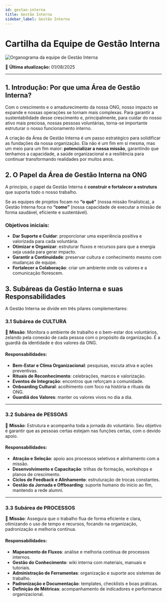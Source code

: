 ```yaml
---
id: gestao-interna
title: Gestão Interna
sidebar_label: Gestão Interna
---
```


# Cartilha da Equipe de Gestão Interna

![Organograma da equipe de Gestão Interna](/img/organogramas/gestao-interna.png)

📅 **Última atualização:** 01/08/2025

---

## 1. Introdução: Por que uma Área de Gestão Interna?

Com o crescimento e o amadurecimento da nossa ONG, nosso impacto se expande e nossas operações se tornam mais complexas. Para garantir a sustentabilidade desse crescimento e, principalmente, para cuidar do nosso ativo mais preciosa, nossas pessoas voluntárias, torna-se importante estruturar o nosso funcionamento interno.

A criação da Área de Gestão Interna é um passo estratégico para solidificar as fundações da nossa organização. Ela não é um fim em si mesma, mas um meio para um fim maior: **potencializar a nossa missão**, garantindo que tenhamos a capacidade, a saúde organizacional e a resiliência para continuar transformando realidades por muitos anos.


## 2. O Papel da Área de Gestão Interna na ONG

A princípio, o papel da Gestão Interna é **construir e fortalecer a estrutura** que suporta todo o nosso trabalho. 

Se as equipes de projetos focam no **“o quê”** (nossa missão finalística), a Gestão Interna foca no **“como”** (nossa capacidade de executar a missão de forma saudável, eficiente e sustentável).

### Objetivos iniciais:

- **Dar Suporte e Cuidar**: proporcionar uma experiência positiva e valorizada para cada voluntária.
- **Otimizar e Organizar**: estruturar fluxos e recursos para que a energia seja usada para gerar impacto.
- **Garantir a Continuidade**: preservar cultura e conhecimento mesmo com mudanças de equipe.
- **Fortalecer a Colaboração**: criar um ambiente onde os valores e a comunicação florescem.


## 3. Subáreas da Gestão Interna e suas Responsabilidades

A Gestão Interna se divide em três pilares complementares:


### 3.1 Subárea de **CULTURA**

🎯 **Missão**: Monitora o ambiente de trabalho e o bem-estar dos voluntários, zelando pela conexão de cada pessoa com o propósito da organização. É a guardiã da identidade e dos valores da ONG.

#### Responsabilidades:

- **Bem-Estar e Clima Organizacional**: pesquisas, escuta ativa e ações preventivas.
- **Rituais de Reconhecimento**: celebrações, marcos e valorização.
- **Eventos de Integração**: encontros que reforçam a comunidade.
- **Onboarding Cultural**: acolhimento com foco na história e rituais da ONG.
- **Guardiã dos Valores**: manter os valores vivos no dia a dia.

---

### 3.2 Subárea de **PESSOAS**

🎯 **Missão**: Estrutura e acompanha toda a jornada do voluntário. Seu objetivo é garantir que as pessoas certas estejam nas funções certas, com o devido apoio.

#### Responsabilidades:

- **Atração e Seleção**: apoio aos processos seletivos e alinhamento com a missão.
- **Desenvolvimento e Capacitação**: trilhas de formação, workshops e planos de crescimento.
- **Ciclos de Feedback e Alinhamento**: estruturação de trocas constantes.
- **Gestão da Jornada e Offboarding**: suporte humano do início ao fim, mantendo a rede alumni.

---

### 3.3 Subárea de **PROCESSOS**

🎯 **Missão**: Assegura que o trabalho flua de forma eficiente e clara, otimizando o uso de tempo e recursos, focando na organização, padronização e melhoria contínua.

#### Responsabilidades:

- **Mapeamento de Fluxos**: análise e melhoria contínua de processos internos.
- **Gestão do Conhecimento**: wiki interna com materiais, manuais e tutoriais.
- **Administração de Ferramentas**: organização e suporte aos sistemas de trabalho.
- **Padronização e Documentação**: templates, checklists e boas práticas.
- **Definição de Métricas**: acompanhamento de indicadores e performance organizacional.

